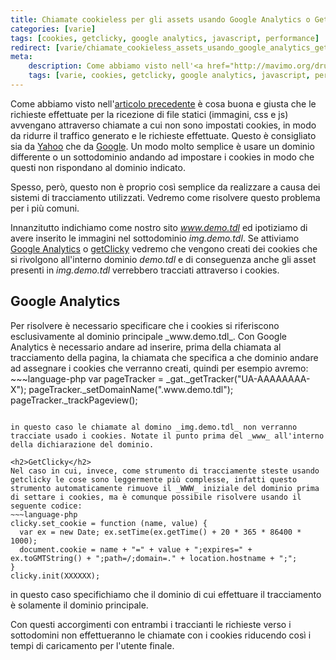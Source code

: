```yaml
---
title: Chiamate cookieless per gli assets usando Google Analytics o GetClicky
categories: [varie]
tags: [cookies, getclicky, google analytics, javascript, performance]
redirect: [varie/chiamate_cookieless_assets_usando_google_analytics_getclicky, node/107]
meta:
    description: Come abbiamo visto nell'<a href="http://mavimo.org/drupal/imagecache_subdomain_frontend_performance">articolo precedente</a> è cosa buona e giusta che le richieste effettuate per la ricezione di file statici (immagini, css e js) avvengano attraverso chiamate a cui non sono impostati cookies, in modo da ridurre il traffico generato e le richieste effettuate. Questo è consigliato sia da <a href="https://developer.yahoo.com/performance/rules.html">Yahoo</a> che da <a href="http://code.google.com/intl/it-IT/speed/page-speed/docs/rules_intro.html">Google</a>. Un modo molto semplice è usare un dominio differente o un sottodominio andando ad impostare i cookies in modo che questi non rispondano al dominio indicato.
    tags: [varie, cookies, getclicky, google analytics, javascript, performance]
---
```

Come abbiamo visto nell'<a href="http://mavimo.org/drupal/imagecache_subdomain_frontend_performance">articolo precedente</a> è cosa buona e giusta che le richieste effettuate per la ricezione di file statici (immagini, css e js) avvengano attraverso chiamate a cui non sono impostati cookies, in modo da ridurre il traffico generato e le richieste effettuate. Questo è consigliato sia da <a href="https://developer.yahoo.com/performance/rules.html">Yahoo</a> che da <a href="http://code.google.com/intl/it-IT/speed/page-speed/docs/rules_intro.html">Google</a>. Un modo molto semplice è usare un dominio differente o un sottodominio andando ad impostare i cookies in modo che questi non rispondano al dominio indicato.

Spesso, però, questo non è proprio così semplice da realizzare a causa dei sistemi di tracciamento utilizzati. Vedremo come risolvere questo problema per i più comuni.
<!--break-->
Innanzitutto indichiamo come nostro sito _www.demo.tdl_ ed ipotiziamo di avere inserito le immagini nel sottodominio _img.demo.tdl_. Se attiviamo <a href="http://www.google.com/analytics">Google Analytics</a> o <a href="http://getclicky.com">getClicky</a> vedremo che vengono creati dei cookies che si rivolgono all'interno dominio _demo.tdl_ e di conseguenza anche gli asset presenti in _img.demo.tdl_ verrebbero tracciati attraverso i cookies.

<h2>Google Analytics</h2>
Per risolvere è necessario specificare che i cookies si riferiscono esclusivamente al dominio principale _www.demo.tdl_. Con Google Analytics è necessario andare ad inserire, prima della chiamata al tracciamento della pagina, la chiamata che specifica a che dominio andare ad assegnare i cookies che verranno creati, quindi per esempio avremo:
~~~language-php
var pageTracker = _gat._getTracker("UA-AAAAAAAA-X");
pageTracker._setDomainName(".www.demo.tdl");
pageTracker._trackPageview();

~~~

in questo caso le chiamate al domino _img.demo.tdl_ non verranno tracciate usado i cookies. Notate il punto prima del _www_ all'interno della dichiarazione del dominio.

<h2>GetClicky</h2>
Nel caso in cui, invece, come strumento di tracciamente steste usando getclicky le cose sono leggermente più complesse, infatti questo strumento automaticamente rimuove il _WWW_ iniziale del dominio prima di settare i cookies, ma è comunque possibile risolvere usando il seguente codice:
~~~language-php
clicky.set_cookie = function (name, value) {
  var ex = new Date; ex.setTime(ex.getTime() + 20 * 365 * 86400 * 1000);
  document.cookie = name + "=" + value + ";expires=" + ex.toGMTString() + ";path=/;domain=." + location.hostname + ";";
}
clicky.init(XXXXXX);
~~~

in questo caso specifichiamo che il dominio di cui effettuare il tracciamento è solamente il dominio principale.

Con questi accorgimenti con entrambi i traccianti le richieste verso i sottodomini non effettueranno le chiamate con i cookies riducendo così i tempi di caricamento per l'utente finale.
